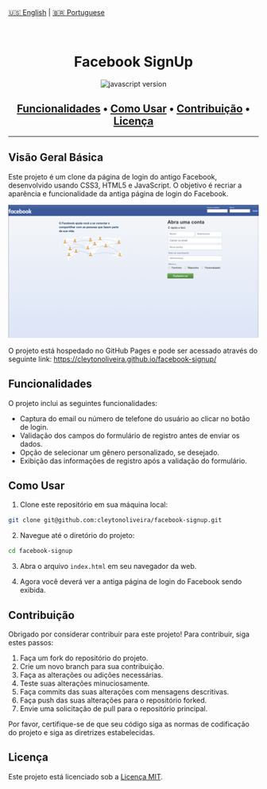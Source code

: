 <div>
  <a href="README.md">🇺🇸 English</a> |
  <a href="README.pt.md">🇧🇷 Portuguese</a>
</div>

<h1 align="center">
  <img alt="" src="" width="224px"/><br/>
    Facebook SignUp
</h1>

<p align="center">
  <img src="https://img.shields.io/badge/JavaScript-ES6+-4695EB?style=for-the-badge&logo=javascript" alt="javascript version" />
</p>

<h2 align="center">
  <a href="#funcionalidades">Funcionalidades</a> •
  <a href="#como-usar">Como Usar</a> •
  <a href="#contribuição">Contribuição</a> •
  <a href="#licença">Licença</a>
</h2>

---

## Visão Geral Básica

Este projeto é um clone da página de login do antigo Facebook, desenvolvido usando CSS3, HTML5 e JavaScript. O objetivo é recriar a aparência e funcionalidade da antiga página de login do Facebook.

![Imagem do Projeto](assets/project-image.png)

O projeto está hospedado no GitHub Pages e pode ser acessado através do seguinte link: https://cleytonoliveira.github.io/facebook-signup/

## Funcionalidades

O projeto inclui as seguintes funcionalidades:

- Captura do email ou número de telefone do usuário ao clicar no botão de login.
- Validação dos campos do formulário de registro antes de enviar os dados.
- Opção de selecionar um gênero personalizado, se desejado.
- Exibição das informações de registro após a validação do formulário.

## Como Usar

1. Clone este repositório em sua máquina local:

```bash
git clone git@github.com:cleytonoliveira/facebook-signup.git
```

2. Navegue até o diretório do projeto:

```bash
cd facebook-signup
```

3. Abra o arquivo `index.html` em seu navegador da web.

4. Agora você deverá ver a antiga página de login do Facebook sendo exibida.

## Contribuição

Obrigado por considerar contribuir para este projeto! Para contribuir, siga estes passos:

1. Faça um fork do repositório do projeto.
2. Crie um novo branch para sua contribuição.
3. Faça as alterações ou adições necessárias.
4. Teste suas alterações minuciosamente.
5. Faça commits das suas alterações com mensagens descritivas.
6. Faça push das suas alterações para o repositório forked.
7. Envie uma solicitação de pull para o repositório principal.

Por favor, certifique-se de que seu código siga as normas de codificação do projeto e siga as diretrizes estabelecidas.

## Licença

Este projeto está licenciado sob a [Licença MIT](LICENSE).
